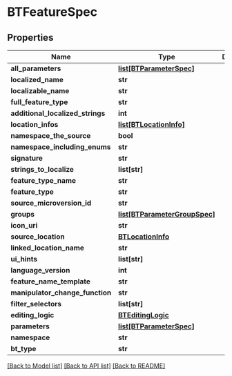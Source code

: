 # BTFeatureSpec

## Properties
Name | Type | Description | Notes
------------ | ------------- | ------------- | -------------
**all_parameters** | [**list[BTParameterSpec]**](BTParameterSpec.md) |  | [optional] 
**localized_name** | **str** |  | [optional] 
**localizable_name** | **str** |  | [optional] 
**full_feature_type** | **str** |  | [optional] 
**additional_localized_strings** | **int** |  | [optional] 
**location_infos** | [**list[BTLocationInfo]**](BTLocationInfo.md) |  | [optional] 
**namespace_the_source** | **bool** |  | [optional] 
**namespace_including_enums** | **str** |  | [optional] 
**signature** | **str** |  | [optional] 
**strings_to_localize** | **list[str]** |  | [optional] 
**feature_type_name** | **str** |  | [optional] 
**feature_type** | **str** |  | [optional] 
**source_microversion_id** | **str** |  | [optional] 
**groups** | [**list[BTParameterGroupSpec]**](BTParameterGroupSpec.md) |  | [optional] 
**icon_uri** | **str** |  | [optional] 
**source_location** | [**BTLocationInfo**](BTLocationInfo.md) |  | [optional] 
**linked_location_name** | **str** |  | [optional] 
**ui_hints** | **list[str]** |  | [optional] 
**language_version** | **int** |  | [optional] 
**feature_name_template** | **str** |  | [optional] 
**manipulator_change_function** | **str** |  | [optional] 
**filter_selectors** | **list[str]** |  | [optional] 
**editing_logic** | [**BTEditingLogic**](BTEditingLogic.md) |  | [optional] 
**parameters** | [**list[BTParameterSpec]**](BTParameterSpec.md) |  | [optional] 
**namespace** | **str** |  | [optional] 
**bt_type** | **str** |  | [optional] 

[[Back to Model list]](../README.md#documentation-for-models) [[Back to API list]](../README.md#documentation-for-api-endpoints) [[Back to README]](../README.md)


